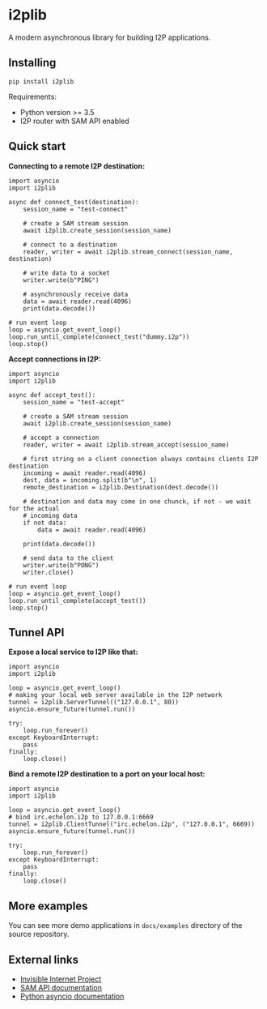 i2plib
======

A modern asynchronous library for building I2P applications. 

Installing
----------

    pip install i2plib

Requirements:

- Python version >= 3.5
- I2P router with SAM API enabled

Quick start
-----------

**Connecting to a remote I2P destination:**

```python3
import asyncio
import i2plib

async def connect_test(destination):
    session_name = "test-connect"

    # create a SAM stream session
    await i2plib.create_session(session_name)

    # connect to a destination
    reader, writer = await i2plib.stream_connect(session_name, destination)

    # write data to a socket
    writer.write(b"PING")

    # asynchronously receive data
    data = await reader.read(4096)
    print(data.decode())

# run event loop
loop = asyncio.get_event_loop()
loop.run_until_complete(connect_test("dummy.i2p"))
loop.stop()
```

**Accept connections in I2P:**

```python3
import asyncio
import i2plib

async def accept_test():
    session_name = "test-accept"

    # create a SAM stream session
    await i2plib.create_session(session_name)

    # accept a connection
    reader, writer = await i2plib.stream_accept(session_name)
    
    # first string on a client connection always contains clients I2P destination
    incoming = await reader.read(4096)
    dest, data = incoming.split(b"\n", 1)
    remote_destination = i2plib.Destination(dest.decode())

    # destination and data may come in one chunck, if not - we wait for the actual
    # incoming data
    if not data:
        data = await reader.read(4096)

    print(data.decode())

    # send data to the client
    writer.write(b"PONG")
    writer.close()

# run event loop
loop = asyncio.get_event_loop()
loop.run_until_complete(accept_test())
loop.stop()
```

Tunnel API
----------

**Expose a local service to I2P like that:**

```python3
import asyncio
import i2plib

loop = asyncio.get_event_loop()
# making your local web server available in the I2P network
tunnel = i2plib.ServerTunnel(("127.0.0.1", 80))
asyncio.ensure_future(tunnel.run())

try:
    loop.run_forever()
except KeyboardInterrupt:
    pass
finally:
    loop.close()
```

**Bind a remote I2P destination to a port on your local host:**

```python3
import asyncio
import i2plib

loop = asyncio.get_event_loop()
# bind irc.echelon.i2p to 127.0.0.1:6669
tunnel = i2plib.ClientTunnel("irc.echelon.i2p", ("127.0.0.1", 6669))
asyncio.ensure_future(tunnel.run())

try:
    loop.run_forever()
except KeyboardInterrupt:
    pass
finally:
    loop.close()
```

More examples
-------------

You can see more demo applications in `docs/examples` directory of the source repository.

External links
--------------

* [Invisible Internet Project](https://geti2p.net/en/)
* [SAM API documentation](https://geti2p.net/en/docs/api/samv3)
* [Python asyncio documentation](https://docs.python.org/3/library/asyncio.html)
